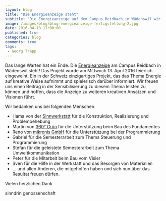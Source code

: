 ```yaml
---
layout: blog
title: "Die Energieanzeige steht"
subtitle: "Die Energieanzeige auf dem Campus Reidbach in Wädenswil wir eingeweiht"
image: /images/blog/blog-energieanzeige-fertigstellung-2.jpg
date: 2016-04-18 17:00:00
published: true
categories: blog
comments: true
tags:
 - Georg Trapp
---
```


Das lange Warten hat ein Ende. Die [Energieanzeige][ez] am Campus Reidbach in Wädenswil steht! Das Projekt wurde am Mittwoch 13. April 2016 feierlich eingeweiht. Ein in der Schweiz einzigartiges Projekt, das das Thema Energie auf kreative Weise aufnimmt und spielerisch darüber informiert. Wir freuen uns einen Beitrag in der Sensibilisierung zu diesem Thema leisten zu können und hoffen, dass die Anzeige zu weiteren kreativen Ansätzen und Visionen führt.


Wir bedanken uns bei folgenden Menschen:

* Hama von der [Sinnwerkstatt][sw] für die Konstruktion, Realisierung und Problembehebung
* Martin von [360° Grün][3g] für die Unterstützung beim Bau des Fundamentes
* Reno von [mikronis GmbH][mi] für die Unterstützung bei der Programmierung
* Gabriel für die Semesterarbeit zum Thema Steuerung und Programmierung 
* Stefan für die geleistete Semesterarbeit zum Thema Umweltkommunikation 
* Peter für die Mitarbeit beim Bau vom Visier
* Sven für die Hilfe in der Werkstatt und das Besorgen von Materialien
* ... und allen Anderen, die mitgeholfen haben und sich nun über das Resultat freuen dürfen.

Vielen herzlichen Dank

sinndrin genossenschaft

[ez]: /angebote/energie/energieanzeigen/
[sw]: http://sinnwerkstatt.ch/
[3g]: http://www.360gradgruen.ch
[mi]: http://www.mikronis.ch/
